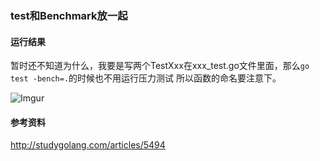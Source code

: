 ### test和Benchmark放一起

#### 运行结果
暂时还不知道为什么，我要是写两个TestXxx在xxx_test.go文件里面，那么`go test -bench=.`的时候也不用运行压力测试
所以函数的命名要注意下。

![Imgur](http://i.imgur.com/p0ZuoiX.png)

#### 参考资料
http://studygolang.com/articles/5494